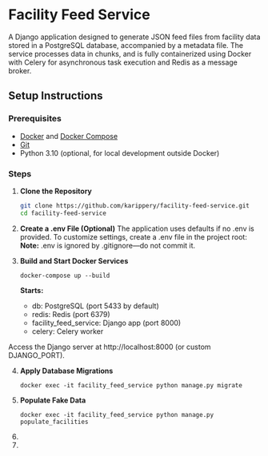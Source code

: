 # Facility Feed Service
A Django application designed to generate JSON feed files from facility data stored in a PostgreSQL database, accompanied by a metadata file. The service processes data in chunks, and is fully containerized using Docker with Celery for asynchronous task execution and Redis as a message broker.

## Setup Instructions

### Prerequisites

- [Docker](https://docs.docker.com/get-docker/) and [Docker Compose](https://docs.docker.com/compose/install/)
- [Git](https://git-scm.com/downloads)
- Python 3.10 (optional, for local development outside Docker)

### Steps

1. **Clone the Repository**
   ```bash
   git clone https://github.com/karippery/facility-feed-service.git
   cd facility-feed-service

2. **Create a .env File (Optional)**
    The application uses defaults if no .env is provided. To customize settings, create a .env file in the project root:
    **Note:** .env is ignored by .gitignore—do not commit it.

3. **Build and Start Docker Services**

    ``` docker-compose up --build ```

    **Starts:**
    - db: PostgreSQL (port 5433 by default)
    - redis: Redis (port 6379)
    - facility_feed_service: Django app (port 8000)
    - celery: Celery worker
     
 Access the Django server at http://localhost:8000 (or custom DJANGO_PORT).

4. **Apply Database Migrations**

    ```docker exec -it facility_feed_service python manage.py migrate ```

5. **Populate Fake Data** 

    ``` docker exec -it facility_feed_service python manage.py populate_facilities ```
6. 
7. 

